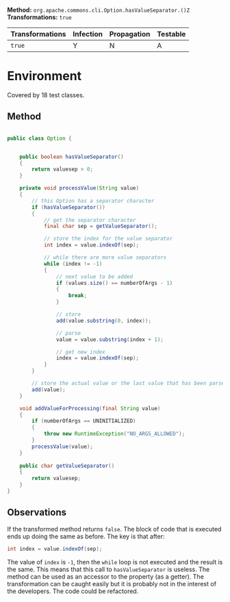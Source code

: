 **Method:** `org.apache.commons.cli.Option.hasValueSeparator.()Z`
**Transformations:** `true`

| Transformations | Infection | Propagation | Testable |
|-----------------|-----------|-------------|----------|
| `true`          | Y         | N           | A        |

# Environment

Covered by 18 test classes.

## Method

```Java

public class Option {


    public boolean hasValueSeparator()
    {
        return valuesep > 0;
    }

    private void processValue(String value)
    {
        // this Option has a separator character
        if (hasValueSeparator())
        {
            // get the separator character
            final char sep = getValueSeparator();

            // store the index for the value separator
            int index = value.indexOf(sep);

            // while there are more value separators
            while (index != -1)
            {
                // next value to be added 
                if (values.size() == numberOfArgs - 1)
                {
                    break;
                }

                // store
                add(value.substring(0, index));

                // parse
                value = value.substring(index + 1);

                // get new index
                index = value.indexOf(sep);
            }
        }

        // store the actual value or the last value that has been parsed
        add(value);
    }

    void addValueForProcessing(final String value)
    {
        if (numberOfArgs == UNINITIALIZED)
        {
            throw new RuntimeException("NO_ARGS_ALLOWED");
        }
        processValue(value);
    }
    
    public char getValueSeparator()
    {
        return valuesep;
    }
}
```

## Observations
If the transformed method returns `false`. The block of code that is executed
ends up doing the same as before. The key is that after:

```Java
int index = value.indexOf(sep);
```

The value of `index` is `-1`, then the `while` loop is not executed and the result
is the same. This means that this call to `hasValueSeparator` is useless.
The method can be used as an accessor to the property (as a getter).
The transformation can be caught easily but it is probably not in the interest 
of the developers. The code could be refactored.
